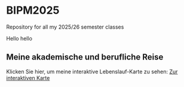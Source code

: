 # BIPM2025

Repository for all my 2025/26 semester classes

Hello hello

## Meine akademische und berufliche Reise

Klicken Sie hier, um meine interaktive Lebenslauf-Karte zu sehen:
[Zur interaktiven Karte](https://lasse133.github.io/BIPM2025/academic_journey_map.html)
